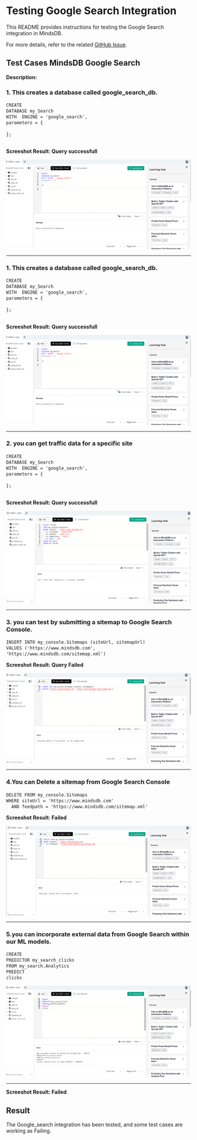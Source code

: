 # Testing Google Search Integration

This README provides instructions for testing the Google Search integration in MindsDB.

For more details, refer to the related [GitHub Issue](https://github.com/mindsdb/mindsdb/issues/8118).

## Test Cases MindsDB Google Search

**Description:**
### 1. This creates a database called google_search_db. 

```
CREATE
DATABASE my_Search
WITH  ENGINE = 'google_search',
parameters = {
    
};    


```
**Screeshot Result: Query successfull**

![test_1](assets/Screenshot_1.png)

-----

### 1. This creates a database called google_search_db. 

```
CREATE
DATABASE my_Search
WITH  ENGINE = 'google_search',
parameters = {
    
};    


```
**Screeshot Result: Query successfull**

![test_1](assets/Screenshot_1.png)

-----
### 2. you can get traffic data for a specific site

```
CREATE
DATABASE my_Search
WITH  ENGINE = 'google_search',
parameters = {
    
};    


```
**Screeshot Result: Query successfull**

![test_2](assets/Screenshot_3.png)

-----

### 3. you can  test by submitting a sitemap to Google Search Console.

```
INSERT INTO my_console.Sitemaps (siteUrl, sitemapUrl)
VALUES ('https://www.mindsdb.com', 'https://www.mindsdb.com/sitemap.xml')

```
**Screeshot Result: Query Failed**

![test_3](assets/Screenshot_2.png)

-----

### 4.You can Delete a sitemap from Google Search Console

```
DELETE FROM my_console.Sitemaps
WHERE siteUrl = 'https://www.mindsdb.com'
  AND feedpath = 'https://www.mindsdb.com/sitemap.xml'

```

**Screeshot Result:  Failed**

![test_4](assets/Screenshot_4.png)

-----

### 5.you can incorporate external data from Google Search within our ML models.

```
CREATE
PREDICTOR my_search_clicks
FROM my_search.Analytics
PREDICT
clicks

```
![test_5](assets/Screenshot_5.png)

-----

**Screeshot Result:  Failed**

## Result
The Google_search integration has been  tested, and some test cases are working as Failing.